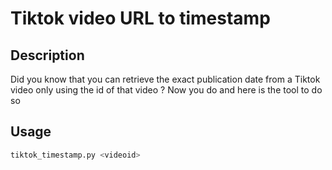 # Tiktok video URL to timestamp
## Description
Did you know that you can retrieve the exact publication date from a Tiktok video only using the id of that video ?
Now you do and here is the tool to do so

## Usage
```bash
tiktok_timestamp.py <videoid>
```

